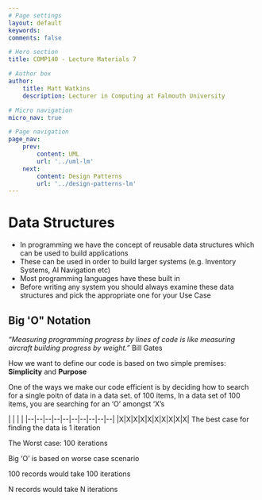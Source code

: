 ```yaml
---
# Page settings
layout: default
keywords:
comments: false

# Hero section
title: COMP140 - Lecture Materials 7

# Author box
author:
    title: Matt Watkins
    description: Lecturer in Computing at Falmouth University

# Micro navigation
micro_nav: true

# Page navigation
page_nav:
    prev:
        content: UML
        url: '../uml-lm'
    next:
        content: Design Patterns
        url: '../design-patterns-lm'
---
```


# Data Structures

-   In programming we have the concept of reusable data structures which can be used to build applications
-   These can be used in order to build larger systems (e.g. Inventory Systems, AI Navigation etc)
-   Most programming languages have these built in
-   Before writing any system you should always examine these data structures and pick the appropriate one for your Use Case

## Big 'O" Notation

*“Measuring programming progress by lines of code is like measuring aircraft building progress by weight.”*
Bill Gates

How we want to define our code is based on two simple premises: **Simplicity** and **Purpose**

One of the ways we make our code efficient is by deciding how to search for a single poitn of data in a data set. of 100 items, In a data set of 100 items, you are searching for an ‘O’ amongst ‘X’s

|  |  |  | 
|--|--|--|--|--|--|--|--|--|--|
|X|X|X|X|X|X|X|X|X|X|
The best case for finding the data is 1 iteration

The Worst case: 100 iterations

Big ‘O’ is based on worse case scenario

100 records would take 100 iterations

N records would take N iterations

<!--stackedit_data:
eyJoaXN0b3J5IjpbLTczNDc1ODYyOSwtMzE1NzcwMzAwLDE3ND
cxNTIxMzQsNTg5MDM3Mjk4XX0=
-->